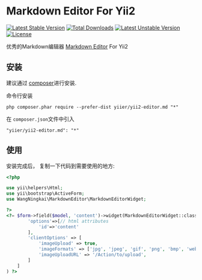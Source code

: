 Markdown Editor For Yii2
==================

[![Latest Stable Version](https://poser.pugx.org/wangningkai/yii2-markdown-editor/v/stable)](https://packagist.org/packages/wangningkai/yii2-markdown-editor)
[![Total Downloads](https://poser.pugx.org/wangningkai/yii2-markdown-editor/downloads)](https://packagist.org/packages/wangningkai/yii2-markdown-editor)
[![Latest Unstable Version](https://poser.pugx.org/wangningkai/yii2-markdown-editor/v/unstable)](https://packagist.org/packages/wangningkai/yii2-markdown-editor)
[![License](https://poser.pugx.org/wangningkai/yii2-markdown-editor/license)](https://packagist.org/packages/wangningkai/yii2-markdown-editor)

优秀的Markdown编辑器
[Markdown Editor](https://github.com/WangNingkai/yii2-markdown-editor) For Yii2

安装
------------

建议通过 [composer](http://getcomposer.org/download/)进行安装.

命令行安装

```
php composer.phar require --prefer-dist yiier/yii2-editor.md "*"
```

在 `composer.json`文件中引入

```
"yiier/yii2-editor.md": "*"
```


使用
-----

安装完成后， 复制一下代码到需要使用的地方:

```php
<?php

use yii\helpers\Html;
use yii\bootstrap\ActiveForm;
use WangNingkai\MarkdownEditor\MarkdownEditorWidget;

?>
<?= $form->field($model, 'content')->widget(MarkdownEditorWidget::className(), [
        'options'=>[// html attributes
            'id'=>'content'
        ],
        'clientOptions' => [
            'imageUpload' => true,
            'imageFormats' => ['jpg', 'jpeg', 'gif', 'png', 'bmp', 'webp'],
            'imageUploadURL' => '/Action/to/upload',
        ]
    ]
) ?>

```